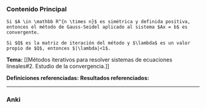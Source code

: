 ### Contenido Principal

```ad-theorem
Si $A \in \mathbb R^{n \times n}$ es simétrica y definida positiva, entonces el método de Gauss-Seidel aplicado al sistema $Ax = b$ es convergente.
```

```ad-proof
Si $Q$ es la matriz de iteración del método y $\lambda$ es un valor propio de $Q$, entonces $|\lambda|<1$.
```

**Tema:** [[Métodos iterativos para resolver sistemas de ecuaciones lineales#2. Estudio de la convergencia.]]

**Definiciones referenciadas:**
**Resultados referenciados:**

---
### Anki
